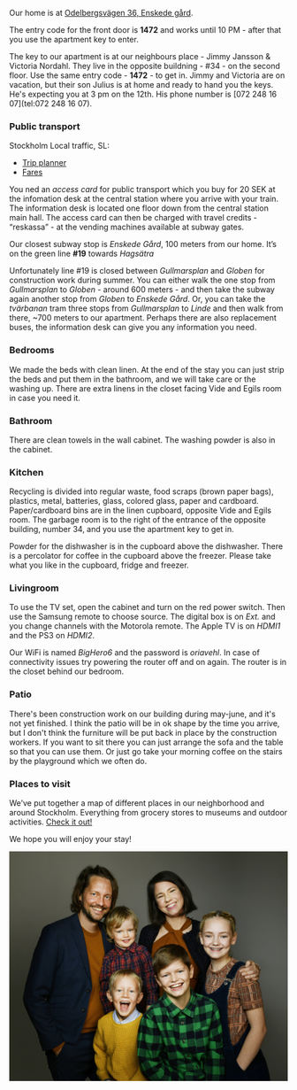 Our home is at [Odelbergsvägen 36, Enskede gård](https://goo.gl/maps/isqoTqnuZBR3AW246).

The entry code for the front door is **1472** and works until 10 PM - after that you use the apartment key to enter.

The key to our apartment is at our neighbours place - Jimmy Jansson & Victoria Nordahl.
They live in the opposite buildning - #34 - on the second floor. Use the same entry code - **1472** - to get in.
Jimmy and Victoria are on vacation, but their son Julius is at home and ready to hand you the keys.
He's expecting you at 3 pm on the 12th. His phone number is [072 248 16 07](tel:072 248 16 07).

### Public transport

Stockholm Local traffic, SL:
  - [Trip planner](http://sl.se/en/)
  - [Fares](http://sl.se/en/fares--tickets/)

You ned an _access card_ for public transport which you buy for 20 SEK at the infomation desk at the central station where you arrive with your train.
The information desk is located one floor down from the central station main hall.
The access card can then be charged with travel credits - “reskassa” - at the vending machines available at subway gates.

Our closest subway stop is _Enskede Gård_, 100 meters from our home.
It’s on the green line **#19** towards _Hagsätra_

Unfortunately line #19 is closed between _Gullmarsplan_ and _Globen_ for construction work during summer.
You can either walk the one stop from _Gullmarsplan_ to _Globen_ - around 600 meters - and then take the subway again another stop from _Globen_ to _Enskede Gård_.
Or, you can take the _tvärbanan_ tram three stops from _Gullmarsplan_ to _Linde_ and then walk from there, ~700 meters to our apartment.
Perhaps there are also replacement buses, the information desk can give you any information you need.

### Bedrooms

We made the beds with clean linen. At the end of the stay you can just strip the beds and put them in the bathroom, and we will take care or the washing up.
There are extra linens in the closet facing Vide and Egils room in case you need it.

### Bathroom

There are clean towels in the wall cabinet. The washing powder is also in the cabinet.

### Kitchen

Recycling is divided into regular waste, food scraps (brown paper bags), plastics, metal, batteries, glass, colored glass, paper and cardboard.
Paper/cardboard bins are in the linen cupboard, opposite Vide and Egils room.
The garbage room is to the right of the entrance of the opposite building, number 34, and you use the apartment key to get in.

Powder for the dishwasher is in the cupboard above the dishwasher.
There is a percolator for coffee in the cupboard above the freezer.
Please take what you like in the cupboard, fridge and freezer.

### Livingroom

To use the TV set, open the cabinet and turn on the red power switch. Then use the Samsung remote to choose source.
The digital box is on _Ext._ and you change channels with the Motorola remote.
The Apple TV is on _HDMI1_ and the PS3 on _HDMI2_.

Our WiFi is named _BigHero6_ and the password is _oriavehl_. In case of connectivity issues try powering the router off and on again.
The router is in the closet behind our bedroom.

### Patio

There's been construction work on our building during may-june, and it's not yet finished.
I think the patio will be in ok shape by the time you arrive, but I don't think the furniture will be put back in place by the construction workers.
If you want to sit there you can just arrange the sofa and the table so that you can use them.
Or just go take your morning coffee on the stairs by the playground which we often do.

### Places to visit

We’ve put together a map of different places in our neighborhood and around Stockholm.
Everything from grocery stores to museums and outdoor activities.
[Check it out!](https://drive.google.com/open?id=1NGujzVNI1lADjlOzOTOPcUww1ncUwS1S&usp=sharing)


We hope you will enjoy your stay!

![Olle, Rebecca, Irja, Alvar, Vide & Egil](assets/images/family.JPG "Olle, Rebecca, Irja, Alvar, Vide & Egil")
